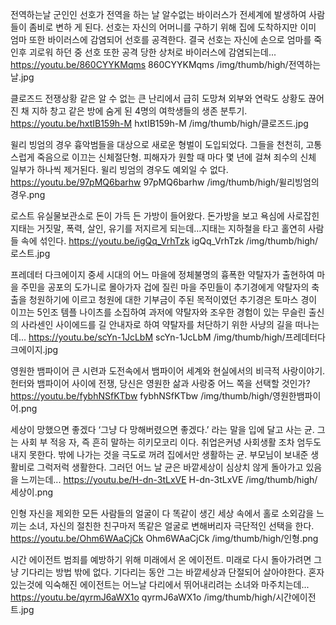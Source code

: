 전역하는날
군인인 선호가 전역을 하는 날 알수없는 바이러스가 전세계에 발생하여 사람들이 좀비로 변하 게 된다. 선호는 자신의 어머니를 구하기 위해 집에 도착하지만 이미 엄마 또한 바이러스에 감염되어 선호를 공격한다. 결국 선호는 자신에 손으로 엄마를 죽인후 괴로워 하던 중 선호 또한 공격 당한 상처로 바이러스에 감염되는데...
https://youtu.be/860CYYKMqms
860CYYKMqms
/img/thumb/high/전역하는날.jpg

클로즈드
전쟁상황 같은 알 수 없는 큰 난리에서 급히 도망쳐 외부와 연락도 상황도 끊어진 채 지하 창고 같은 방에 숨게 된 4명의 여학생들의 생존 분투기.
https://youtu.be/hxtIB159h-M
hxtIB159h-M
/img/thumb/high/클로즈드.jpg

윌리 빙엄의 경우
흉악범들을 대상으로 새로운 형벌이 도입되었다. 그들을 천천히, 고통스럽게 죽음으로 이끄는 신체절단형. 피해자가 원할 때 마다 몇 년에 걸쳐 죄수의 신체 일부가 하나씩 제거된다. 윌리 빙엄의 경우도 예외일 수 없다.
https://youtu.be/97pMQ6barhw
97pMQ6barhw
/img/thumb/high/윌리빙엄의경우.png

로스트
유실물보관소로 돈이 가득 든 가방이 들어왔다. 돈가방을 보고 욕심에 사로잡힌 지태는 거짓말, 폭력, 살인, 유기를 저지르게 되는데…지태는 지하철을 타고 홀연히 사람들 속에 섞인다.
https://youtu.be/igQq_VrhTzk
igQq_VrhTzk
/img/thumb/high/로스트.jpg

프레데터 다크에이지
중세 시대의 어느 마을에 정체불명의 흉폭한 약탈자가 출현하여 마을 주민을 공포의 도가니로 몰아가자 겁에 질린 마을 주민들이 추기경에게 약탈자의 축출을 청원하기에 이르고 청원에 대한 기부금이 주된 목적이였던 추기경은 토마스 경이 이끄는 5인조 템플 나이츠를 소집하여 과저에 약탈자와 조우한 경험이 있는 무슬린 출신의 사라센인 사이에드를 길 안내자로 하여 약탈자를 처단하기 위한 사냥의 길을 떠나는데...
https://youtu.be/scYn-1JcLbM
scYn-1JcLbM
/img/thumb/high/프레데터다크에이지.jpg

영원한 뱀파이어
큰 시련과 도전속에서 뱀파이어 세계와 현실에서의 비극적 사랑이야기. 헌터와 뱀파이어 사이에 전쟁, 당신은 영원한 삶과 사랑중 어느 쪽을 선택할 것인가?
https://youtu.be/fybhNSfKTbw
fybhNSfKTbw
/img/thumb/high/영원한뱀파이어.png

세상이 망했으면 좋겠다
‘그냥 다 망해버렸으면 좋겠다.’ 라는 말을 입에 달고 사는 균. 그는 사회 부 적응 자, 즉 흔히 말하는 히키모코리 이다. 취업은커녕 사회생활 조차 엄두도 내지 못한다. 밖에 나가는 것을 극도로 꺼려 집에서만 생활하는 균. 부모님이 보내준 생활비로 그럭저럭 생활한다. 그러던 어느 날 균은 바깥세상이 심상치 않게 돌아가고 있음을 느끼는데...
https://youtu.be/H-dn-3tLxVE
H-dn-3tLxVE
/img/thumb/high/세상이.png

인형
자신을 제외한 모든 사람들의 얼굴이 다 똑같이 생긴 세상 속에서 홀로 소외감을 느끼는 소녀, 자신의 절친한 친구마저 똑같은 얼굴로 변해버리자 극단적인 선택을 한다.
https://youtu.be/Ohm6WAaCjCk
Ohm6WAaCjCk
/img/thumb/high/인형.png

시간 에이전트
범죄를 예방하기 위해 미래에서 온 에이전트. 미래로 다시 돌아가려면 그냥 기다리는 방법 밖에 없다. 기다리는 동안 그는 바깥세상과 단절되어 살아야한다. 혼자 있는것에 익숙해진 에이전트는 어느날 다리에서 뛰어내리려는 소녀와 마주치는데...
https://youtu.be/qyrmJ6aWX1o
qyrmJ6aWX1o
/img/thumb/high/시간에이전트.jpg